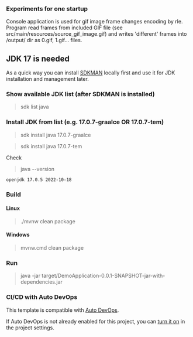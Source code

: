 ### Experiments for one startup

Console application is used for gif image frame changes encoding by rle. 
Program read frames from included GIF file (see src/main/resources/source_gif_image.gif) and writes 'different' frames into /output/ dir as 0.gif, 1.gif... files.

## JDK 17 is needed

As a quick way you can install [SDKMAN](https://sdkman.io/install) locally first and use it for JDK installation and management later.

### Show available JDK list (after SDKMAN is installed)
> sdk list java

### Install JDK from list (e.g. 17.0.7-graalce OR  17.0.7-tem)
> sdk install java 17.0.7-graalce

> sdk install java 17.0.7-tem

Check
> java --version

`openjdk 17.0.5 2022-10-18`

### Build

#### Linux

> ./mvnw clean package

#### Windows

> mvnw.cmd clean package

### Run

> java -jar target/DemoApplication-0.0.1-SNAPSHOT-jar-with-dependencies.jar

### CI/CD with Auto DevOps

This template is compatible with [Auto DevOps](https://docs.gitlab.com/ee/topics/autodevops/).

If Auto DevOps is not already enabled for this project, you can [turn it on](https://docs.gitlab.com/ee/topics/autodevops/#enabling-auto-devops) in the project settings.